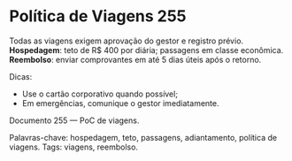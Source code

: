 # Política de Viagens 255

Todas as viagens exigem aprovação do gestor e registro prévio. 
**Hospedagem**: teto de R$ 400 por diária; passagens em classe econômica.
**Reembolso**: enviar comprovantes em até 5 dias úteis após o retorno.

Dicas:
- Use o cartão corporativo quando possível;
- Em emergências, comunique o gestor imediatamente.

Documento 255 — PoC de viagens.

Palavras-chave: hospedagem, teto, passagens, adiantamento, política de viagens.
Tags: viagens, reembolso.
